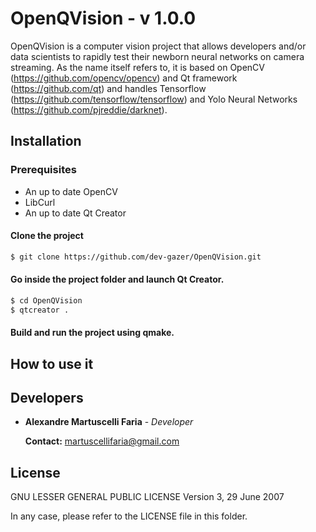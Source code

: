 # OpenQVision - v 1.0.0

OpenQVision is a computer vision project that allows developers and/or data scientists to rapidly test their newborn neural networks on camera streaming. As the name itself refers to, it is based on OpenCV (https://github.com/opencv/opencv) and Qt framework (https://github.com/qt) and handles Tensorflow (https://github.com/tensorflow/tensorflow) and Yolo Neural Networks (https://github.com/pjreddie/darknet).

## Installation

### Prerequisites
- An up to date OpenCV
- LibCurl
- An up to date Qt Creator

#### Clone the project

```sh
$ git clone https://github.com/dev-gazer/OpenQVision.git
```

#### Go inside the project folder and launch Qt Creator.
```sh
$ cd OpenQVision
$ qtcreator .
```

#### Build and run the project using qmake.

## How to use it



## Developers
* **Alexandre Martuscelli Faria** - *Developer*

    **Contact:** martuscellifaria@gmail.com

## License

GNU LESSER GENERAL PUBLIC LICENSE
Version 3, 29 June 2007

In any case, please refer to the LICENSE file in this folder.